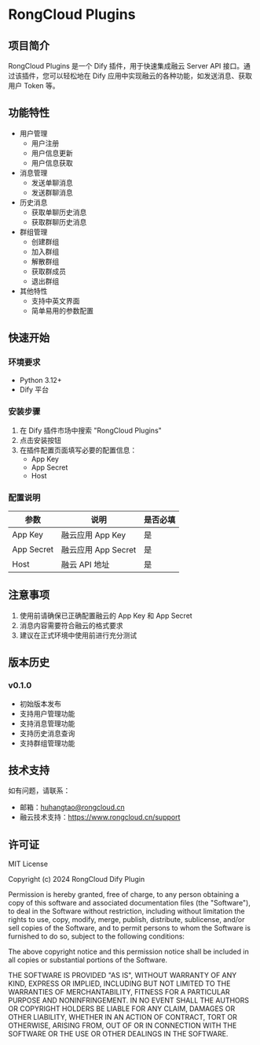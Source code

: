 # RongCloud Plugins

## 项目简介

RongCloud Plugins 是一个 Dify 插件，用于快速集成融云 Server API 接口。通过该插件，您可以轻松地在 Dify 应用中实现融云的各种功能，如发送消息、获取用户 Token 等。

## 功能特性

- 用户管理
  - 用户注册
  - 用户信息更新
  - 用户信息获取
- 消息管理
  - 发送单聊消息
  - 发送群聊消息
- 历史消息
  - 获取单聊历史消息
  - 获取群聊历史消息
- 群组管理
  - 创建群组
  - 加入群组
  - 解散群组
  - 获取群成员
  - 退出群组
- 其他特性
  - 支持中英文界面
  - 简单易用的参数配置

## 快速开始

### 环境要求

- Python 3.12+
- Dify 平台

### 安装步骤

1. 在 Dify 插件市场中搜索 "RongCloud Plugins"
2. 点击安装按钮
3. 在插件配置页面填写必要的配置信息：
   - App Key
   - App Secret
   - Host

### 配置说明

| 参数 | 说明 | 是否必填 |
|------|------|----------|
| App Key | 融云应用 App Key | 是 |
| App Secret | 融云应用 App Secret | 是 |
| Host | 融云 API 地址 | 是 |

## 注意事项

1. 使用前请确保已正确配置融云的 App Key 和 App Secret
2. 消息内容需要符合融云的格式要求
3. 建议在正式环境中使用前进行充分测试

## 版本历史

### v0.1.0
- 初始版本发布
- 支持用户管理功能
- 支持消息管理功能
- 支持历史消息查询
- 支持群组管理功能

## 技术支持

如有问题，请联系：
- 邮箱：huhangtao@rongcloud.cn
- 融云技术支持：https://www.rongcloud.cn/support

## 许可证

MIT License

Copyright (c) 2024 RongCloud Dify Plugin

Permission is hereby granted, free of charge, to any person obtaining a copy
of this software and associated documentation files (the "Software"), to deal
in the Software without restriction, including without limitation the rights
to use, copy, modify, merge, publish, distribute, sublicense, and/or sell
copies of the Software, and to permit persons to whom the Software is
furnished to do so, subject to the following conditions:

The above copyright notice and this permission notice shall be included in all
copies or substantial portions of the Software.

THE SOFTWARE IS PROVIDED "AS IS", WITHOUT WARRANTY OF ANY KIND, EXPRESS OR
IMPLIED, INCLUDING BUT NOT LIMITED TO THE WARRANTIES OF MERCHANTABILITY,
FITNESS FOR A PARTICULAR PURPOSE AND NONINFRINGEMENT. IN NO EVENT SHALL THE
AUTHORS OR COPYRIGHT HOLDERS BE LIABLE FOR ANY CLAIM, DAMAGES OR OTHER
LIABILITY, WHETHER IN AN ACTION OF CONTRACT, TORT OR OTHERWISE, ARISING FROM,
OUT OF OR IN CONNECTION WITH THE SOFTWARE OR THE USE OR OTHER DEALINGS IN THE
SOFTWARE.



